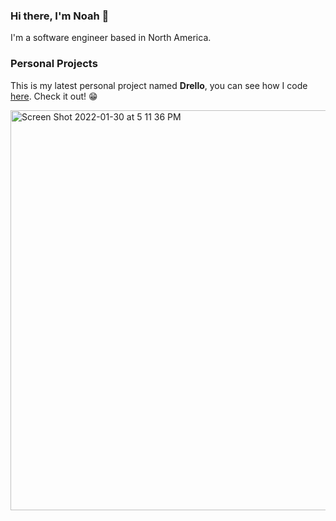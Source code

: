 ### Hi there, I'm Noah 👋

I'm a software engineer based in North America.

### Personal Projects

This is my latest personal project named **Drello**, you can see how I code [here](https://github.com/setunas/drello-api#drello-overview). Check it out! 😁

<img width="640" alt="Screen Shot 2022-01-30 at 5 11 36 PM" src="https://user-images.githubusercontent.com/12164726/152210687-9952b829-c2c4-4f09-afbe-572a3891ba69.gif">

